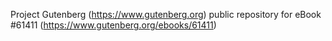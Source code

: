 Project Gutenberg (https://www.gutenberg.org) public repository for eBook #61411 (https://www.gutenberg.org/ebooks/61411)
